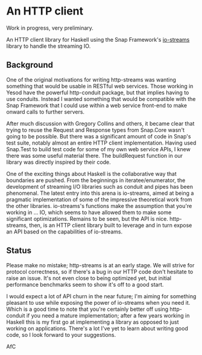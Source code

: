 An HTTP client
==============

Work in progress, very preliminary.

An HTTP client library for Haskell using the Snap Framework's
[io-streams](https://github.com/snapframework/io-streams) library to
handle the streaming IO.
<!-- replace with link to hackage when it is released -->

Background
----------

One of the original motivations for writing http-streams was wanting
something that would be usable in RESTful web services. Those working in
Yesod have the powerful http-conduit package, but that implies having to
use conduits. Instead I wanted something that would be compatible with
the Snap Framework that I could use within a web service front-end to
make onward calls to further servers.

After much discussion with Gregory Collins and others, it became clear
that trying to reuse the Request and Response types from Snap.Core
wasn't going to be possible. But there was a significant amount of code
in Snap's test suite, notably almost an entire HTTP client
implementation. Having used Snap.Test to build test code for some of my
own web service APIs, I knew there was some useful material there. The
buildRequest function in our library was directly inspired by their
code.

One of the exciting things about Haskell is the collaborative way that
boundaries are pushed. From the beginnings in iteratee/enumerator, the
development of streaming I/O libraries such as conduit and pipes has
been phenomenal. The latest entry into this arena is io-streams, aimed
at being a pragmatic implementation of some of the impressive
theoretical work from the other libraries. io-streams's functions make
the assumption that you're working in ... IO, which seems to have
allowed them to make some significant optimizations. Remains to be seen,
but the API is nice. http-streams, then, is an HTTP client library built
to leverage and in turn expose an API based on the capabilities of
io-streams.

Status
------

Please make no mistake; http-streams is at an early stage. We will
strive for protocol correctness, so if there's a bug in our HTTP code
don't hesitate to raise an issue. It's not even close to being optimized
yet, but initial performance benchmarks seem to show it's off to a good
start.

I would expect a lot of API churn in the near future; I'm aiming for
something pleasant to use while exposing the power of io-streams when
you need it. Which is a good time to note that you're certainly better
off using http-conduit if you need a mature implementation; after a few
years working in Haskell this is my first go at implementing a library
as opposed to just working on applications. There's a lot I've yet to
learn about writing good code, so I look forward to your suggestions.

AfC

